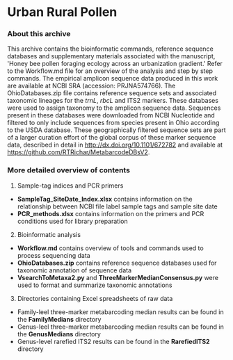 # Urban Rural Pollen

### About this archive
This archive contains the bioinformatic commands, reference sequence databases and supplementary materials associated with the manuscript, 'Honey bee pollen foraging ecology across an urbanization gradient.' Refer to the Workflow.md file for an overview of the analysis and step by step commands. The empirical amplicon sequence data produced in this work are available at NCBI SRA (accession: PRJNA574766). The OhioDatabases.zip file contains reference sequence sets and associated taxonomic lineages for the _trnL_, _rbcL_ and ITS2 markers. These databases were used to assign taxonomy to the amplicon sequence data. Sequences present in these databases were downloaded from NCBI Nucleotide and filtered to only include sequences from species present in Ohio according to the USDA database. These geographically filtered sequence sets are part of a larger curation effort of the global corpus of these marker sequence data, described in detail in http://dx.doi.org/10.1101/672782 and available at https://github.com/RTRichar/MetabarcodeDBsV2. 

### More detailed overview of contents
1. Sample-tag indices and PCR primers  
  - __SampleTag_SiteDate_Index.xlsx__ contains information on the relationship between NCBI file label sample tags and sample site date
  - __PCR_methods.xlsx__ contains information on the primers and PCR conditions used for library preparation

2. Bioinformatic analysis  
  - __Workflow.md__ contains overview of tools and commands used to process sequencing data
  - __OhioDatabases.zip__ contains reference sequence databases used for taxonomic annotation of sequence data
  - __VsearchToMetaxa2.py__ and __ThreeMarkerMedianConsensus.py__ were used to format and summarize taxonomic annotations

3. Directories containing Excel spreadsheets of raw data  
  - Family-leel three-marker metabarcoding median results can be found in the __FamilyMedians__ directory
  - Genus-leel three-marker metabarcoding median results can be found in the __GenusMedians__ directory
  - Genus-level rarefied ITS2 results can be found in the __RarefiedITS2__ directory
